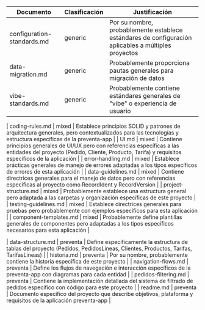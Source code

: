| Documento                  | Clasificación | Justificación |
|----------------------------|---------------|---------------|
| configuration-standards.md | generic       | Por su nombre, probablemente establece estándares de configuración aplicables a múltiples proyectos |
| data-migration.md          | generic       | Probablemente proporciona pautas generales para migración de datos |
| vibe-standards.md          | generic       | Probablemente contiene estándares generales de "vibe" o experiencia de usuario |

| coding-rules.md            | mixed         | Establece principios SOLID y patrones de arquitectura generales, pero contextualizados para las tecnologías y estructura específicas de la preventa-app |
| UI.md                      | mixed         | Contiene principios generales de UI/UX pero con referencias específicas a las entidades del proyecto (Pedido, Cliente, Producto, Tarifa) y requisitos específicos de la aplicación |
| error-handling.md          | mixed         | Establece prácticas generales de manejo de errores adaptadas a los tipos específicos de errores de esta aplicación |
| data-guidelines.md         | mixed         | Contiene directrices generales para el manejo de datos pero con referencias específicas al proyecto como RecordIdent y RecordVersion |
| project-structure.md       | mixed         | Probablemente establece una estructura general pero adaptada a las carpetas y organización específicas de este proyecto |
| testing-guidelines.md      | mixed         | Establece directrices generales para pruebas pero probablemente con ejemplos específicos para esta aplicación |
| component-templates.md     | mixed         | Probablemente define plantillas generales de componentes pero adaptadas a los tipos específicos necesarios para esta aplicación |

| data-structure.md          | preventa      | Define específicamente la estructura de tablas del proyecto (Pedidos, PedidosLineas, Clientes, Productos, Tarifas, TarifasLineas) |
| historia.md                | preventa      | Por su nombre, probablemente contiene la historia específica de este proyecto |
| navigation-flows.md        | preventa      | Define los flujos de navegación e interacción específicos de la preventa-app con diagramas para cada entidad |
| pedidos-filtering.md       | preventa      | Contiene la implementación detallada del sistema de filtrado de pedidos específico con código para este proyecto |
| readme.md                  | preventa      | Documento específico del proyecto que describe objetivos, plataforma y requisitos de la aplicación preventa-app |
